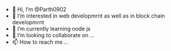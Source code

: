 - 👋 Hi, I’m @Parth0902
- 👀 I’m interested in web developmrnt as well as in block chain developmrnt 
- 🌱 I’m currently learning node js
- 💞️ I’m looking to collaborate on ...
- 📫 How to reach me ...

<!---
Parth0902/Parth0902 is a ✨ special ✨ repository because its `README.md` (this file) appears on your GitHub profile.
You can click the Preview link to take a look at your changes.
--->
